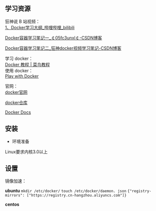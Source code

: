 ## 学习资源
狂神说 B 站视频：  
[1、Docker学习大纲_哔哩哔哩_bilibili](https://www.bilibili.com/video/BV1og4y1q7M4?p=1)

[Docker容器学习笔记一_￠05fc3unxl￠-CSDN博客](https://blog.csdn.net/qq_41822345/article/details/107123094)

[Docker容器学习笔记二_狂神docker视频学习笔记-CSDN博客](https://blog.csdn.net/qq_41822345/article/details/107123141)  

学习 docker：  
[Docker 教程 | 菜鸟教程](https://www.runoob.com/docker/docker-tutorial.html)  
使用 docker：  
[Play with Docker](https://labs.play-with-docker.com/)

官网：  
[docker官网](https://www.docker.com/)

[docker仓库](http://www.hub.docker.com/)

[Docker Docs](https://docs.docker.com/)



## 安装

- 环境准备

Linux要求内核3.0以上


## 设置
镜像加速：

**ubuntu**
`mkdir /etc/docker/`
`touch /etc/docker/daemon. json` 
`{"registry-mirrors": ["https://registry.cn-hangzhou.aliyuncs.com"]}`

**centos**